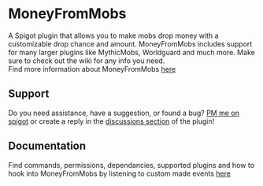 # MoneyFromMobs  
A Spigot plugin that allows you to make mobs drop money with a customizable drop chance and amount. MoneyFromMobs includes support for many larger plugins like MythicMobs, Worldguard and much more. Make sure to check out the wiki for any info you need.  
Find more information about MoneyFromMobs [here](https://www.spigotmc.org/resources/money-from-mobs-1-12-1-17.79137/)  

## Support  
Do you need assistance, have a suggestion, or found a bug? [PM me on spigot](https://www.spigotmc.org/conversations/add?to=chocolf) or create a reply in the [discussions section](https://www.spigotmc.org/threads/money-from-mobs-1-12-1-17.440514/) of the plugin!  
  
## Documentation
Find commands, permissions, dependancies, supported plugins and how to hook into MoneyFromMobs by listening to custom made events [here](https://github.com/chocolf/MoneyFromMobs/wiki) 
